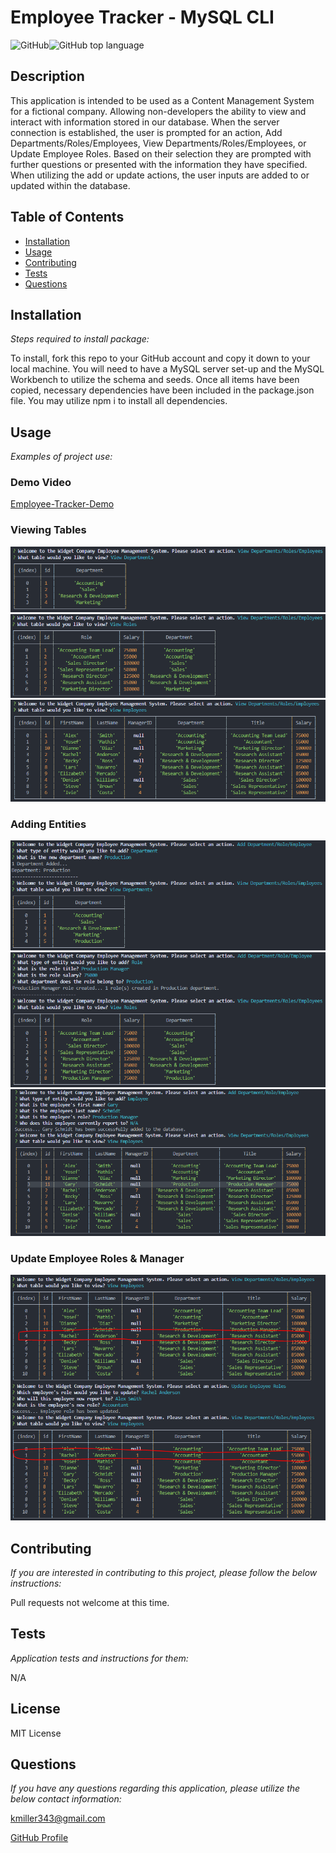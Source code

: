  # Employee Tracker - MySQL CLI

  ![GitHub](https://img.shields.io/github/license/k1te-m/Employee-Tracker)![GitHub top language](https://img.shields.io/github/languages/top/k1te-m/Employee-Tracker)

  ## Description
  This application is intended to be used as a Content Management System for a fictional company. Allowing non-developers the ability to view and interact with information stored in our database. When the server connection is established, the user is prompted for an action, Add Departments/Roles/Employees, View Departments/Roles/Employees, or Update Employee Roles. Based on their selection they are prompted with further questions or presented with the information they have specified. When utilizing the add or update actions, the user inputs are added to or updated within the database. 

  ## Table of Contents
  * [Installation](#installation)
  * [Usage](#usage)
  * [Contributing](#contributing)
  * [Tests](#tests)
  * [Questions](#questions)

  ## Installation 
    
  *Steps required to install package:* 
    
  To install, fork this repo to your GitHub account and copy it down to your local machine. You will need to have a MySQL server set-up and the MySQL Workbench to utilize the schema and seeds. Once all items have been copied, necessary dependencies have been included in the package.json file. You may utilize npm i to install all dependencies. 

  ## Usage

  *Examples of project use:*

  ### Demo Video
  [Employee-Tracker-Demo](https://drive.google.com/file/d/1qubomgaXGun1BAlLc6XsscKyI6ZVnOu-/view)

  ### Viewing Tables
  ![viewDepartment](/Assets/viewDepartment.PNG)
  ![viewRoles](/Assets/viewRoles.PNG)
  ![viewEmployees](/Assets/viewEmployees.PNG)

  ### Adding Entities
  ![addDepartment](/Assets/addDepartment.PNG)
  ![addRole](/Assets/addRole.PNG)
  ![addEmployee](/Assets/addEmployee.PNG)

  ### Update Employee Roles & Manager
  ![updateEmployee](/Assets/updateEmployee.PNG)
  

  ## Contributing

  *If you are interested in contributing to this project, please follow the below instructions:*

  Pull requests not welcome at this time.

  ## Tests

  *Application tests and instructions for them:*

  N/A

  ## License

  MIT License
  

  ## Questions

  *If you have any questions regarding this application, please utilize the below contact information:*

  [kmiller343@gmail.com](mailto:kmiller343@gmail.com)
  
  [GitHub Profile](https://www.github.com/k1te-m)
  
